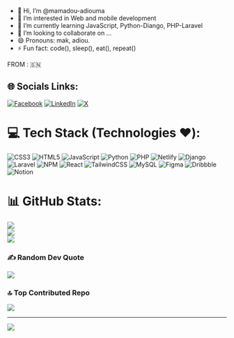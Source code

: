 - 👋 Hi, I’m @mamadou-adiouma
- 👀 I’m interested in Web and mobile development
- 🌱 I’m currently learning JavaScript, Python-Diango, PHP-Laravel
- 💞️ I’m looking to collaborate on ...
- 😄 Pronouns: mak, adiou.
- ⚡ Fun fact: code(), sleep(), eat(), repeat()

<!---
mamadou-adiouma/mamadou-adiouma is a ✨ special ✨ repository because its `README.md` (this file) appears on your GitHub profile.
You can click the Preview link to take a look at your changes.
--->
FROM : 🇸🇳

## 🌐 Socials Links:
[![Facebook](https://img.shields.io/badge/Facebook-%231877F2.svg?logo=Facebook&logoColor=white)](https://www.facebook.com/Adiou/)
[![LinkedIn](https://img.shields.io/badge/LinkedIn-%230077B5.svg?logo=linkedin&logoColor=white)](https://sn.linkedin.com/in/mamadouadiouma)
[![X](https://img.shields.io/badge/X-black.svg?logo=X&logoColor=white)](https://x.com/adiou_kane) 

# 💻 Tech Stack (Technologies ❤️):
![CSS3](https://img.shields.io/badge/css3-%231572B6.svg?style=for-the-badge&logo=css3&logoColor=white) ![HTML5](https://img.shields.io/badge/html5-%23E34F26.svg?style=for-the-badge&logo=html5&logoColor=white) ![JavaScript](https://img.shields.io/badge/javascript-%23323330.svg?style=for-the-badge&logo=javascript&logoColor=%23F7DF1E) ![Python](https://img.shields.io/badge/python-3670A0?style=for-the-badge&logo=python&logoColor=ffdd54) ![PHP](https://img.shields.io/badge/php-%23777BB4.svg?style=for-the-badge&logo=php&logoColor=white) ![Netlify](https://img.shields.io/badge/netlify-%23000000.svg?style=for-the-badge&logo=netlify&logoColor=#00C7B7) ![Django](https://img.shields.io/badge/django-%23092E20.svg?style=for-the-badge&logo=django&logoColor=white) ![Laravel](https://img.shields.io/badge/laravel-%23FF2D20.svg?style=for-the-badge&logo=laravel&logoColor=white) ![NPM](https://img.shields.io/badge/NPM-%23CB3837.svg?style=for-the-badge&logo=npm&logoColor=white) ![React](https://img.shields.io/badge/react-%2320232a.svg?style=for-the-badge&logo=react&logoColor=%2361DAFB) ![TailwindCSS](https://img.shields.io/badge/tailwindcss-%2338B2AC.svg?style=for-the-badge&logo=tailwind-css&logoColor=white) ![MySQL](https://img.shields.io/badge/mysql-4479A1.svg?style=for-the-badge&logo=mysql&logoColor=white) ![Figma](https://img.shields.io/badge/figma-%23F24E1E.svg?style=for-the-badge&logo=figma&logoColor=white) ![Dribbble](https://img.shields.io/badge/Dribbble-EA4C89?style=for-the-badge&logo=dribbble&logoColor=white) ![Notion](https://img.shields.io/badge/Notion-%23000000.svg?style=for-the-badge&logo=notion&logoColor=white)
# 📊 GitHub Stats:
![](https://github-readme-stats.vercel.app/api?username=mamadou-adiouma&theme=radical&hide_border=false&include_all_commits=false&count_private=false)<br/>
![](https://github-readme-streak-stats.herokuapp.com/?user=mamadou-adiouma&theme=radical&hide_border=false)<br/>
![](https://github-readme-stats.vercel.app/api/top-langs/?username=mamadou-adiouma&theme=radical&hide_border=false&include_all_commits=false&count_private=false&layout=compact)

### ✍️ Random Dev Quote
![](https://quotes-github-readme.vercel.app/api?type=horizontal&theme=radical)

### 🔝 Top Contributed Repo
![](https://github-contributor-stats.vercel.app/api?username=mamadou-adiouma&limit=5&theme=dark&combine_all_yearly_contributions=true)

---
[![](https://visitcount.itsvg.in/api?id=mamadou-adiouma&icon=5&color=1)](https://visitcount.itsvg.in)

<!-- Proudly created with GPRM ( https://gprm.itsvg.in ) -->
